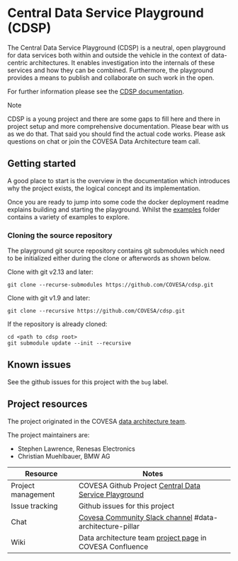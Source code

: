 # Central Data Service Playground (CDSP)
The Central Data Service Playground (CDSP) is a neutral, open playground for data services both within and outside the vehicle in the context of data-centric architectures. It enables investigation into the internals of these services and how they can be combined. Furthermore, the playground provides a means to publish and collaborate on such work in the open.

For further information please see the 
<a href="https://covesa.github.io/cdsp/">CDSP documentation</a>.

> [!NOTE]
> CDSP is a young project and there are some gaps to fill here and there in project setup and more comprehensive documentation. Please bear with us as we do that. That said you should find the actual code works. Please ask questions on chat or join the COVESA Data Architecture team call.

## Getting started
A good place to start is the overview in the documentation which introduces why the project exists, the logical concept and its implementation.

Once you are ready to jump into some code the docker deployment readme explains building and starting the playground. Whilst the [examples](https://github.com/COVESA/cdsp/tree/main/examples) folder contains a variety of examples to explore.

### Cloning the source repository
The playground git source repository contains git submodules which need to be initialized either during the clone or afterwords as shown below.

Clone with git v2.13 and later:
```
git clone --recurse-submodules https://github.com/COVESA/cdsp.git
```

Clone with git v1.9 and later:
```
git clone --recursive https://github.com/COVESA/cdsp.git
```

If the repository is already cloned:
```
cd <path to cdsp root>
git submodule update --init --recursive
```

## Known issues
See the github issues for this project with the `bug` label.

## Project resources
The project originated in the COVESA [data architecture team](https://wiki.covesa.global/display/WIK4/Data+Expert+Group%3A+Architecture+and+Infrastructure).

The project maintainers are:
+ Stephen Lawrence, Renesas Electronics
+ Christian Muehlbauer, BMW AG

|Resource|Notes|
|---|---|
|Project management|COVESA Github Project [Central Data Service Playground](https://github.com/orgs/COVESA/projects/8)|
|Issue tracking|Github issues for this project|
|Chat|[Covesa Community Slack channel](https://covesacommunity.slack.com/archives/C06353TRF5F) #data-architecture-pillar|
|Wiki|Data architecture team [project page](https://wiki.covesa.global/display/WIK4/Central+Data+Service+Playground) in COVESA Confluence |